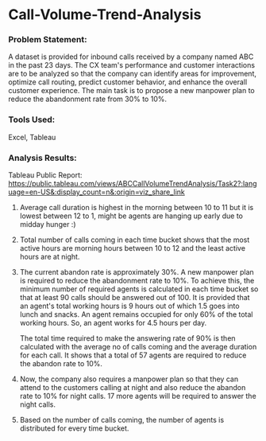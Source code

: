 # Call-Volume-Trend-Analysis

### **Problem Statement:**

A dataset is provided for inbound calls received by a company named ABC in the past 23 days. The CX team's performance and customer interactions are to be analyzed so that the company can identify areas for improvement, optimize call routing, predict customer behavior, and enhance the overall customer experience. The main task is to propose a new manpower plan to reduce the abandonment rate from 30% to 10%.


### **Tools Used:**

Excel, Tableau

### **Analysis Results:**

Tableau Public Report: https://public.tableau.com/views/ABCCallVolumeTrendAnalysis/Task2?:language=en-US&:display_count=n&:origin=viz_share_link

1. Average call duration is highest in the morning between 10 to 11 but it is lowest between 12 to 1, might be agents are hanging up early due to midday hunger :)

2. Total number of calls coming in each time bucket shows that the most active hours are morning hours between 10 to 12 and the least active hours are at night.
  
3. The current abandon rate is approximately 30%. A new manpower plan is required to reduce the abandonment rate to 10%.
    To achieve this, the minimum number of required agents is calculated in each time bucket so that at least 90 calls should be answered out of 100.
    It is provided that an agent's total working hours is 9 hours out of which 1.5 goes into lunch and snacks.
    An agent remains occupied for only 60% of the total working hours.
    So, an agent works for 4.5 hours per day.

    The total time required to make the answering rate of 90% is then calculated with the average no of calls coming and the average duration for each call.
    It shows that a total of 57 agents are required to reduce the abandon rate to 10%.

4. Now, the company also requires a manpower plan so that they can attend to the customers calling at night and also reduce the abandon rate to 10% for night calls.
   17 more agents will be required to answer the night calls.

5. Based on the number of calls coming, the number of agents is distributed for every time bucket.
   
 
